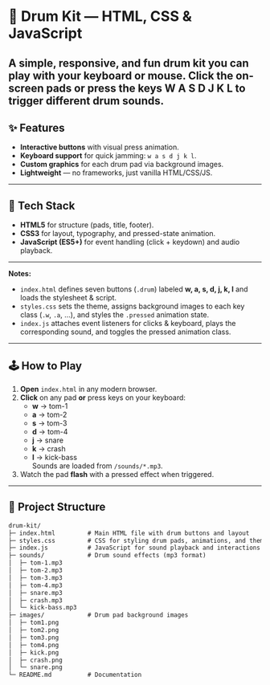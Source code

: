 # 🥁 Drum Kit — HTML, CSS & JavaScript

A simple, responsive, and fun drum kit you can play with your keyboard or mouse. Click the on-screen pads or press the keys **W A S D J K L** to trigger different drum sounds. 
---

## ✨ Features

- **Interactive buttons** with visual press animation. 
- **Keyboard support** for quick jamming: `w a s d j k l`. 
- **Custom graphics** for each drum pad via background images. 
- **Lightweight** — no frameworks, just vanilla HTML/CSS/JS. 

---

## 🧩 Tech Stack

- **HTML5** for structure (pads, title, footer).
- **CSS3** for layout, typography, and pressed-state animation. 
- **JavaScript (ES5+)** for event handling (click + keydown) and audio playback. 

---

**Notes:**
- `index.html` defines seven buttons (`.drum`) labeled **w, a, s, d, j, k, l** and loads the stylesheet & script.  
- `styles.css` sets the theme, assigns background images to each key class (`.w`, `.a`, …), and styles the `.pressed` animation state.  
- `index.js` attaches event listeners for clicks & keyboard, plays the corresponding sound, and toggles the pressed animation class. 

---

## 🕹️ How to Play

1. **Open** `index.html` in any modern browser. 
2. **Click** on any pad **or** press keys on your keyboard:  
   - **w** → tom-1  
   - **a** → tom-2  
   - **s** → tom-3  
   - **d** → tom-4  
   - **j** → snare  
   - **k** → crash  
   - **l** → kick-bass  
   Sounds are loaded from `/sounds/*.mp3`.
3. Watch the pad **flash** with a pressed effect when triggered.

---

## 📁 Project Structure

```markdown
drum-kit/
├─ index.html         # Main HTML file with drum buttons and layout
├─ styles.css         # CSS for styling drum pads, animations, and theme
├─ index.js           # JavaScript for sound playback and interactions
├─ sounds/            # Drum sound effects (mp3 format)
│  ├─ tom-1.mp3
│  ├─ tom-2.mp3
│  ├─ tom-3.mp3
│  ├─ tom-4.mp3
│  ├─ snare.mp3
│  ├─ crash.mp3
│  └─ kick-bass.mp3
├─ images/            # Drum pad background images
│  ├─ tom1.png
│  ├─ tom2.png
│  ├─ tom3.png
│  ├─ tom4.png
│  ├─ kick.png
│  ├─ crash.png
│  └─ snare.png
└─ README.md          # Documentation
